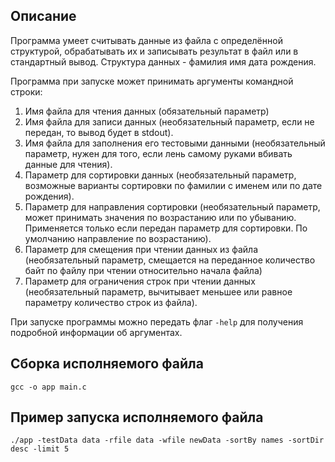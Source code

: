## Описание

Программа умеет считывать данные из файла с определённой структурой, обрабатывать их и записывать результат в файл или 
в стандартный вывод. Структура данных - фамилия имя дата рождения.

Программа при запуске может принимать аргументы командной строки:
1. Имя файла для чтения данных (обязательный параметр)
2. Имя файла для записи данных (необязательный параметр, если не передан, то вывод будет в stdout).
3. Имя файла для заполнения его тестовыми данными (необязательный параметр, нужен для того, если лень самому руками вбивать данные для чтения).
4. Параметр для сортировки данных (необязательный параметр, возможные варианты сортировки по фамилии с именем или по дате рождения).
5. Параметр для направления сортировки (необязательный параметр, может принимать значения по возрастанию или по убыванию. Применяется только если передан параметр для сортировки. По умолчанию направление по возрастанию).
6. Параметр для смещения при чтении данных из файла (необязательный параметр, смещается на переданное количество байт по файлу при чтении относительно начала файла)
7. Параметр для ограничения строк при чтении данных (необязательный параметр, вычитывает меньшее или равное параметру количество строк из файла).

При запуске программы можно передать флаг `-help` для получения подробной информации об аргументах.

## Сборка исполняемого файла

```
gcc -o app main.c 
```

## Пример запуска исполняемого файла

```
./app -testData data -rfile data -wfile newData -sortBy names -sortDir desc -limit 5
```